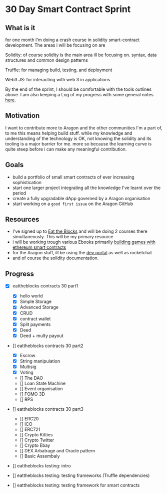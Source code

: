# 30 Day Smart Contract Sprint

## What is it

for one month I'm doing a crash course in solidity smart-contract development. The areas i will be focusing on are

Solidity: of course solidity is the main area ill be focusing on. syntax, data structures and common design patterns

Truffle: for managing build, testing, and deployment

Web3 JS: for interacting with web 3 in applications

By the end of the sprint, I should be comfortable with the tools outlines above. I am also keeping a Log of my progress with some general notes [here](./notes).

## Motivation

I want to contribute more to Aragon and the other communities I'm a part of, to me this means helping build stuff. while my knowledge and understanding of the technology is OK, not knowing the solidity and its tooling is a major barrier for me. more so because the learning curve is quite steep before i can make any meaningful contribution.

## Goals

- build a portfolio of small smart contracts of ever increasing sophistication
- start one larger project integrating all the knowledge I've learnt over the period
- create a fully upgradable dApp governed by a Aragon organisation
- start working on a `good first issue` on the Aragon GitHub

## Resources

- I've signed up to [Eat the Blocks](https://eattheblocks-pro.teachable.com/) and will be doing 2 courses there simultaneously. This will be my primary resource
- i will be working trough various Ebooks primarily [building games with ethereum smart contracts]()
- for the Aragon stuff, ill be using the [dev portal](hack.Aragon.org) as well as rocketchat
- and of course the solidity documentation.

## Progress

- [x] eattheblocks contracts 30 part1

  - [x] hello world
  - [x] Simple Storage
  - [x] Advanced Storage
  - [x] CRUD
  - [x] contract wallet
  - [x] Split payments
  - [x] Deed
  - [x] Deed + multy payout

- [] eattheblocks contracts 30 part2

  - [x] Escrow
  - [x] String manipulation
  - [x] Multisig
  - [x] Voting
  - [] The DAO
  - [] Loan State Machine
  - [] Event organisation
  - [] FOMO 3D
  - [] RPS

- [] eattheblocks contracts 30 part3

  - [] ERC20
  - [] ICO
  - [] ERC721
  - [] Crypto Kitties
  - [] Crypto Twitter
  - [] Crypto Ebay
  - [] DEX Arbatrage and Oracle pattern
  - [] Basic Assembaly

- [] eattheblocks testing: intro

- [] eattheblocks testing: testing frameworks (Truffle dependencies)

- [] eattheblocks testing: testing framework for smart contracts
